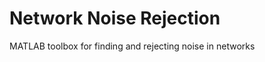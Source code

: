 Network Noise Rejection
============================

MATLAB toolbox for finding and rejecting noise in networks


